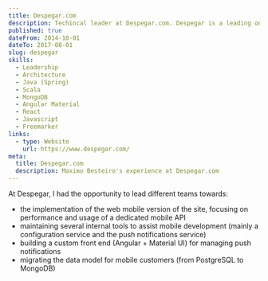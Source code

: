 ```yaml
---
title: Despegar.com
description: Techincal leader at Despegar.com. Despegar is a leading online travel agency in Latin America. It essentially acts as a comprehensive travel marketplace where users can easily find, compare, and book a range of travel-related products and services.
published: true
dateFrom: 2014-10-01
dateTo: 2017-08-01
slug: despegar
skills:
  - Leadership
  - Architecture
  - Java (Spring)
  - Scala
  - MongoDB
  - Angular Material
  - React
  - Javascript
  - Freemarker
links:
  - type: Website
    url: https://www.despegar.com/
meta:
  title: Despegar.com
  description: Maximo Besteiro's experience at Despegar.com
---
```


At Despegar, I had the opportunity to lead different teams towards:

- the implementation of the web mobile version of the site, focusing on performance and usage of a dedicated mobile API
- maintaining several internal tools to assist mobile development (mainly a configuration service and the push notifications service)
- building a custom front end (Angular + Material UI) for managing push notifications
- migrating the data model for mobile customers (from PostgreSQL to MongoDB)
